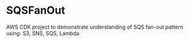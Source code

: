 # SQSFanOut
AWS CDK project to demonstrate understanding of SQS fan-out pattern using: S3, SNS, SQS, Lambda
